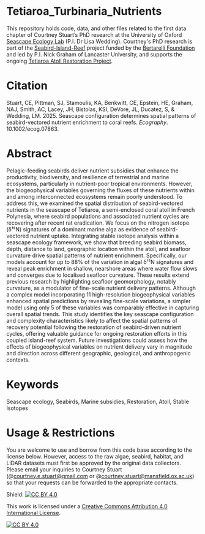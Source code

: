 # Tetiaroa_Turbinaria_Nutrients
This repository holds code, data, and other files related to the first data chapter of Courtney Stuart’s PhD research at the University of Oxford [Seascape Ecology Lab](https://www.oxfordseascapeecologylab.com/) (P.I. Dr Lisa Wedding). Courtney's PhD research is part of the [Seabird-Island-Reef](https://www.marine.science/project/implications-of-nutrient-flow-and-feedback-across-the-seabird-island-reef-system/) project funded by the [Bertarelli Foundation](https://www.fondation-bertarelli.org/) and led by P.I. Nick Graham of Lancaster University, and supports the ongoing [Tetiaroa Atoll Restoration Project](https://www.tetiaroasociety.org/programs/conservation/tetiaroa-habitat-restoration-program). 

# Citation
Stuart, CE, Pittman, SJ, Stamoulis, KA, Benkwitt, CE, Epstein, HE, Graham, NAJ, Smith, AC, Lacey, JH, Bistolas, KSI, DeVore, JL, Ducatez, S, & Wedding, LM. 2025. Seascape configuration determines spatial patterns of seabird-vectored nutrient enrichment to coral reefs. *Ecography*. 10.1002/ecog.07863.


# Abstract
Pelagic-feeding seabirds deliver nutrient subsidies that enhance the productivity, biodiversity, and resilience of terrestrial and marine ecosystems, particularly in nutrient-poor tropical environments. However, the biogeophysical variables governing the fluxes of these nutrients within and among interconnected ecosystems remain poorly understood. To address this, we examined the spatial distribution of seabird-vectored nutrients in the seascape of Tetiaroa, a semi-enclosed coral atoll in French Polynesia, where seabird populations and associated nutrient cycles are recovering after recent rat eradication. We focus on the nitrogen isotope (δ¹⁵N) signatures of a dominant marine alga as evidence of seabird-vectored nutrient uptake. Integrating stable isotope analysis within a seascape ecology framework, we show that breeding seabird biomass, depth, distance to land, geographic location within the atoll, and seafloor curvature drive spatial patterns of nutrient enrichment. Specifically, our models account for up to 88% of the variation in algal δ¹⁵N signatures and reveal peak enrichment in shallow, nearshore areas where water flow slows and converges due to localised seafloor curvature. These results extend previous research by highlighting seafloor geomorphology, notably curvature, as a modulator of fine-scale nutrient delivery patterns. Although a complex model incorporating 11 high-resolution biogeophysical variables enhanced spatial predictions by revealing fine-scale variations, a simpler model using only 5 of these variables was comparably effective in capturing overall spatial trends. This study identifies the key seascape configuration and complexity characteristics likely to affect the spatial patterns of recovery potential following the restoration of seabird-driven nutrient cycles, offering valuable guidance for ongoing restoration efforts in this coupled island-reef system. Future investigations could assess how the effects of biogeophysical variables on nutrient delivery vary in magnitude and direction across different geographic, geological, and anthropogenic contexts.

# Keywords 
Seascape ecology, Seabirds, Marine subsidies, Restoration, Atoll, Stable Isotopes

# Usage & Restrictions
You are welcome to use and borrow from this code base according to the license below. However, access to the raw algae, seabird, habitat, and LiDAR datasets must first be approved by the original data collectors. Please email your inquiries to Courtney Stuart (@courtney.e.stuart@gmail.com or @courtney.stuart@mansfield.ox.ac.uk) so that your requests can be forwarded to the appropriate contacts.

Shield: [![CC BY 4.0][cc-by-shield]][cc-by]

This work is licensed under a
[Creative Commons Attribution 4.0 International License][cc-by].

[![CC BY 4.0][cc-by-image]][cc-by]

[cc-by]: http://creativecommons.org/licenses/by/4.0/
[cc-by-image]: https://i.creativecommons.org/l/by/4.0/88x31.png
[cc-by-shield]: https://img.shields.io/badge/License-CC%20BY%204.0-lightgrey.svg
